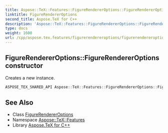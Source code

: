 ```yaml
---
title: Aspose::TeX::Features::FigureRendererOptions::FigureRendererOptions constructor
linktitle: FigureRendererOptions
second_title: Aspose.TeX for C++
description: 'Aspose::TeX::Features::FigureRendererOptions::FigureRendererOptions constructor. Creates a new instance in C++.'
type: docs
weight: 1600
url: /cpp/aspose.tex.features/figurerendereroptions/figurerendereroptions/
---
```

## FigureRendererOptions::FigureRendererOptions constructor


Creates a new instance.

```cpp
ASPOSE_TEX_SHARED_API Aspose::TeX::Features::FigureRendererOptions::FigureRendererOptions()
```

## See Also

* Class [FigureRendererOptions](../)
* Namespace [Aspose::TeX::Features](../../)
* Library [Aspose.TeX for C++](../../../)
